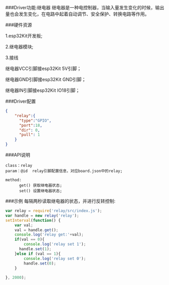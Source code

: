 ###Driver功能:继电器
继电器是一种电控制器，当输入量发生变化的时候，输出量也会发生变化，在电路中起着自动调节、安全保护、转换电路等作用。


###硬件资源

1.esp32Kit开发板;

2.继电器模块;

3.接线

继电器VCC引脚接esp32Kit 5V引脚；

继电器GND引脚接esp32Kit GND引脚；

继电器IN引脚接esp32Kit IO18引脚；

###Driver配置
```json
{
    "relay":{
      "type":"GPIO",
      "port":18,
      "dir": 0,
      "pull": 1
    }
}

```


###API说明
```
class：relay
param：@id  relay引脚配置信息，对应board.json中的relay;

method:
      get() 获取继电器状态;
      set() 设置继电器状态;

```

###示例
每隔两秒读取继电器的状态，并进行反转控制:

```js
var relay = require('relay/src/index.js');
var handle = new relay('relay');
setInterval(function() {
    var val;
    val = handle.get();
    console.log('relay get:'+val);
    if(val == 0){
    	console.log('relay set 1');
      handle.set(1);
    }else if (val == 1){
    	console.log('relay set 0');
    	handle.set(0);
    }
    
}, 2000);

```




